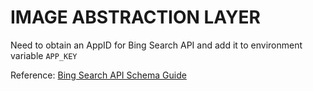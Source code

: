 # IMAGE ABSTRACTION LAYER

Need to obtain an AppID for Bing Search API and add it to environment variable `APP_KEY`

Reference: [Bing Search API Schema Guide](https://onedrive.live.com/view.aspx?resid=9C9479871FBFA822!109&app=Word&authkey=!ACvyZ_MNtngQyCU)

